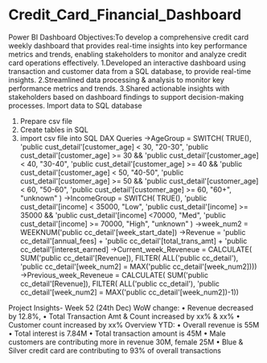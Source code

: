 # Credit_Card_Financial_Dashboard
Power BI Dashboard
Objectives:To develop a comprehensive credit card weekly dashboard that provides real-time insights into key performance metrics and trends, enabling stakeholders to monitor and analyze credit card operations effectively.
1.Developed an interactive dashboard using
transaction and customer data from a SQL database,
to provide real-time insights.
2.Streamlined data processing & analysis to monitor
key performance metrics and trends.
3.Shared actionable insights with stakeholders based
on dashboard findings to support decision-making
processes.
Import data to SQL database
1. Prepare csv file
2. Create tables in SQL
3. import csv file into SQL
DAX Queries
->AgeGroup = SWITCH(
TRUE(),
'public cust_detail'[customer_age] < 30, "20-30",
'public cust_detail'[customer_age] >= 30 && 'public cust_detail'[customer_age] < 40, "30-40",
'public cust_detail'[customer_age] >= 40 && 'public cust_detail'[customer_age] < 50, "40-50",
'public cust_detail'[customer_age] >= 50 && 'public cust_detail'[customer_age] < 60, "50-60",
'public cust_detail'[customer_age] >= 60, "60+",
"unknown"
)
->IncomeGroup = SWITCH(
TRUE(),
'public cust_detail'[income] < 35000, "Low",
'public cust_detail'[income] >= 35000 && 'public cust_detail'[income] <70000, "Med",
'public cust_detail'[income] >= 70000, "High",
"unknown"
)
->week_num2 = WEEKNUM('public cc_detail'[week_start_date])
->Revenue = 'public cc_detail'[annual_fees] + 'public cc_detail'[total_trans_amt] + 'public cc_detail'[interest_earned]
->Current_week_Reveneue = CALCULATE(
SUM('public cc_detail'[Revenue]),
FILTER(
ALL('public cc_detail'),
'public cc_detail'[week_num2] = MAX('public cc_detail'[week_num2])))
->Previous_week_Reveneue = CALCULATE(
SUM('public cc_detail'[Revenue]),
FILTER(
ALL('public cc_detail'),
'public cc_detail'[week_num2] = MAX('public cc_detail'[week_num2])-1))




Project Insights- Week 52 (24th Dec)
WoW change:
• Revenue decreased by 12.8%,
• Total Transaction Amt & Count increased by xx% & xx%
• Customer count increased by xx%
Overview YTD:
• Overall revenue is 55M
• Total interest is 7.84M
• Total transaction amount is 45M
• Male customers are contributing more in revenue 30M, female 25M
• Blue & Silver credit card are contributing to 93% of overall transactions
